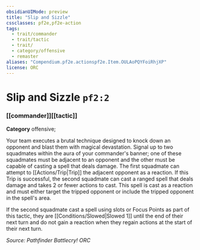 ```yaml
---
obsidianUIMode: preview
title: "Slip and Sizzle"
cssclasses: pf2e,pf2e-action
tags:
  - trait/commander
  - trait/tactic
  - trait/
  - category/offensive
  - remaster
aliases: "Compendium.pf2e.actionspf2e.Item.OULAoPQYFoiRhjXP"
license: ORC
---
```

# Slip and Sizzle `pf2:2`

### [[commander]][[tactic]]

**Category** offensive; 




Your team executes a brutal technique designed to knock down an opponent and blast them with magical devastation. Signal up to two squadmates within the aura of your commander's banner; one of these squadmates must be adjacent to an opponent and the other must be capable of casting a spell that deals damage. The first squadmate can attempt to [[Actions/Trip|Trip]] the adjacent opponent as a reaction. If this Trip is successful, the second squadmate can cast a ranged spell that deals damage and takes 2 or fewer actions to cast. This spell is cast as a reaction and must either target the tripped opponent or include the tripped opponent in the spell's area.

If the second squadmate cast a spell using slots or Focus Points as part of this tactic, they are [[Conditions/Slowed|Slowed 1]] until the end of their next turn and do not gain a reaction when they regain actions at the start of their next turn.

*Source: Pathfinder Battlecry!*
*ORC*